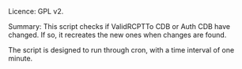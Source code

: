 Licence: GPL v2.

Summary: This script checks if ValidRCPTTo CDB or Auth CDB have changed. If so, it recreates the new ones when changes are found.

The script is designed to run through cron, with a time interval of one minute.
 
